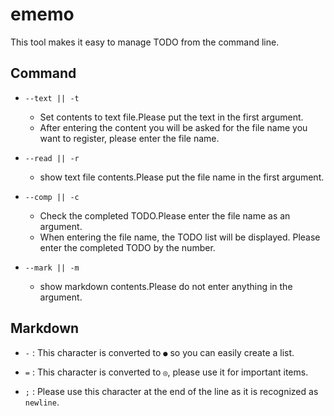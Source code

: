 # ememo
This tool makes it easy to manage TODO from the command line.

## Command

- `--text || -t`
    - Set contents to text file.Please put the text in the first argument.
    - After entering the content you will be asked for the file name you want to register, please enter the file name.

- `--read || -r`
    - show text file contents.Please put the file name in the first argument.

- `--comp || -c`
    - Check the completed TODO.Please enter the file name as an argument.
    - When entering the file name, the TODO list will be displayed. Please enter the completed TODO by the number.

- `--mark || -m`
    - show markdown contents.Please do not enter anything in the argument.

## Markdown
- ` - ` : This character is converted to ` ● ` so you can easily create a list.

-  ` = ` : This character is converted to ` ◎ `, please use it for important items.

- ` ; ` : Please use this character at the end of the line as it is recognized as ` newline `.
